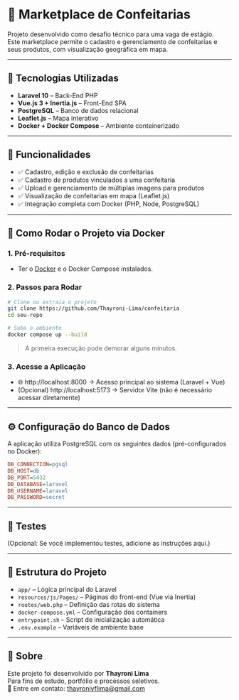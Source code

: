 # 🧁 Marketplace de Confeitarias

Projeto desenvolvido como desafio técnico para uma vaga de estágio.  
Este marketplace permite o cadastro e gerenciamento de confeitarias e seus produtos, com visualização geográfica em mapa.

---

## 🚀 Tecnologias Utilizadas

- **Laravel 10** – Back-End PHP
- **Vue.js 3 + Inertia.js** – Front-End SPA
- **PostgreSQL** – Banco de dados relacional
- **Leaflet.js** – Mapa interativo
- **Docker + Docker Compose** – Ambiente conteinerizado

---

## 🔧 Funcionalidades

- ✅ Cadastro, edição e exclusão de confeitarias
- ✅ Cadastro de produtos vinculados a uma confeitaria
- ✅ Upload e gerenciamento de múltiplas imagens para produtos
- ✅ Visualização de confeitarias em mapa (Leaflet.js)
- ✅ Integração completa com Docker (PHP, Node, PostgreSQL)

---

## 🐳 Como Rodar o Projeto via Docker

### 1. Pré-requisitos

- Ter o [Docker](https://www.docker.com/) e o Docker Compose instalados.

### 2. Passos para Rodar

```bash
# Clone ou extraia o projeto
git clone https://github.com/Thayroni-Lima/confeitaria
cd seu-repo

# Suba o ambiente
docker compose up --build
```

> A primeira execução pode demorar alguns minutos.

### 3. Acesse a Aplicação

- 🌐 http://localhost:8000 → Acesso principal ao sistema (Laravel + Vue)  
- (Opcional) http://localhost:5173 → Servidor Vite (não é necessário acessar diretamente)

---

## ⚙️ Configuração do Banco de Dados

A aplicação utiliza PostgreSQL com os seguintes dados (pré-configurados no Docker):

```ini
DB_CONNECTION=pgsql
DB_HOST=db
DB_PORT=5432
DB_DATABASE=laravel
DB_USERNAME=laravel
DB_PASSWORD=secret
```

---

## 🧪 Testes

(Opcional: Se você implementou testes, adicione as instruções aqui.)

---

## 📂 Estrutura do Projeto

- `app/` – Lógica principal do Laravel  
- `resources/js/Pages/` – Páginas do front-end (Vue via Inertia)  
- `routes/web.php` – Definição das rotas do sistema  
- `docker-compose.yml` – Configuração dos containers  
- `entrypoint.sh` – Script de inicialização automática  
- `.env.example` – Variáveis de ambiente base

---

## 🙋 Sobre

Este projeto foi desenvolvido por **Thayroni Lima**  
Para fins de estudo, portfólio e processos seletivos.  
📧 Entre em contato: [thayronivflima@gmail.com](thayronivflima@gmail.com)
